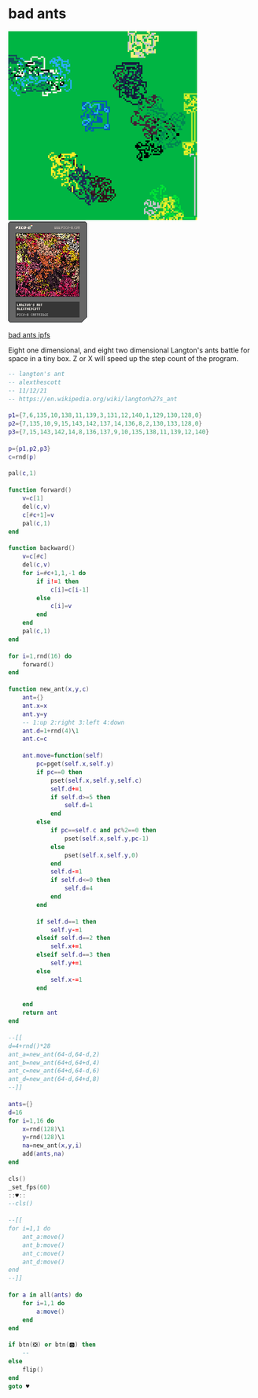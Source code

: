 <h1>bad ants</h1>

<img src='bad_ants.gif'></img>
<img src='bad_ants.png'></img>

[bad ants ipfs](https://gateway.fxhash2.xyz/ipfs/QmfC6s1ds1czQmU1WxBNbnQNd6Txju7g4MNfgdkB2CU5am/?fxhash=ooh7XBEVBV7GVNCdBEEKAGBJqy8dqpNy7WQ9euhWfURpfrZNCtU)

Eight one dimensional, and eight two dimensional Langton's ants battle for space in a tiny box. Z or X will speed up the step count of the program.

``` Lua
-- langton's ant
-- alexthescott
-- 11/12/21
-- https://en.wikipedia.org/wiki/langton%27s_ant

p1={7,6,135,10,138,11,139,3,131,12,140,1,129,130,128,0}
p2={7,135,10,9,15,143,142,137,14,136,8,2,130,133,128,0}
p3={7,15,143,142,14,8,136,137,9,10,135,138,11,139,12,140}
 
p={p1,p2,p3}
c=rnd(p)
 
pal(c,1)

function forward()
    v=c[1]
    del(c,v)
    c[#c+1]=v
    pal(c,1)
end
 
function backward()
    v=c[#c]
    del(c,v)
    for i=#c+1,1,-1 do
        if i!=1 then
            c[i]=c[i-1]
        else
            c[i]=v
        end
    end
    pal(c,1)
end

for i=1,rnd(16) do
    forward()
end

function new_ant(x,y,c)
	ant={}
	ant.x=x
	ant.y=y
	-- 1:up 2:right 3:left 4:down
	ant.d=1+rnd(4)\1
	ant.c=c
	
	ant.move=function(self)
		pc=pget(self.x,self.y)
		if pc==0 then
			pset(self.x,self.y,self.c)
			self.d+=1
			if self.d>=5 then
				self.d=1
			end
		else
			if pc==self.c and pc%2==0 then
				pset(self.x,self.y,pc-1)
			else
				pset(self.x,self.y,0)
			end
			self.d-=1
			if self.d<=0 then
				self.d=4
			end
		end
		
		if self.d==1 then
			self.y-=1
		elseif self.d==2 then
			self.x+=1
		elseif self.d==3 then
			self.y+=1
		else
			self.x-=1
		end
		
	end
	return ant
end

--[[
d=4+rnd()*28
ant_a=new_ant(64-d,64-d,2)
ant_b=new_ant(64+d,64+d,4)
ant_c=new_ant(64+d,64-d,6)
ant_d=new_ant(64-d,64+d,8)
--]]

ants={}
d=16
for i=1,16 do
	x=rnd(128)\1
	y=rnd(128)\1
	na=new_ant(x,y,i)
	add(ants,na)
end

cls()
_set_fps(60)
::♥::
--cls()

--[[
for i=1,1 do
	ant_a:move()
	ant_b:move()
	ant_c:move()
	ant_d:move()
end
--]]

for a in all(ants) do
	for i=1,1 do
		a:move()
	end
end

if btn(❎) or btn(🅾️) then
	--
else
	flip()
end
goto ♥

```